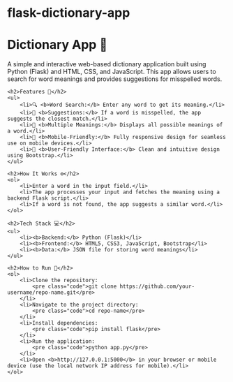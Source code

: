 # flask-dictionary-app
<h1>Dictionary App 📝</h1>
    <p>
        A simple and interactive web-based dictionary application built using Python (Flask) and HTML, CSS, and JavaScript. 
        This app allows users to search for word meanings and provides suggestions for misspelled words.
    </p>

    <h2>Features 🌟</h2>
    <ul>
        <li>🔍 <b>Word Search:</b> Enter any word to get its meaning.</li>
        <li>📝 <b>Suggestions:</b> If a word is misspelled, the app suggests the closest match.</li>
        <li>📜 <b>Multiple Meanings:</b> Displays all possible meanings of a word.</li>
        <li>📱 <b>Mobile-Friendly:</b> Fully responsive design for seamless use on mobile devices.</li>
        <li>🎨 <b>User-Friendly Interface:</b> Clean and intuitive design using Bootstrap.</li>
    </ul>

    <h2>How It Works ⚙️</h2>
    <ol>
        <li>Enter a word in the input field.</li>
        <li>The app processes your input and fetches the meaning using a backend Flask script.</li>
        <li>If a word is not found, the app suggests a similar word.</li>
    </ol>

    <h2>Tech Stack 💻</h2>
    <ul>
        <li><b>Backend:</b> Python (Flask)</li>
        <li><b>Frontend:</b> HTML5, CSS3, JavaScript, Bootstrap</li>
        <li><b>Data:</b> JSON file for storing word meanings</li>
    </ul>

    <h2>How to Run 🚀</h2>
    <ol>
        <li>Clone the repository:
            <pre class="code">git clone https://github.com/your-username/repo-name.git</pre>
        </li>
        <li>Navigate to the project directory:
            <pre class="code">cd repo-name</pre>
        </li>
        <li>Install dependencies:
            <pre class="code">pip install flask</pre>
        </li>
        <li>Run the application:
            <pre class="code">python app.py</pre>
        </li>
        <li>Open <b>http://127.0.0.1:5000</b> in your browser or mobile device (use the local network IP address for mobile).</li>
    </ol>
